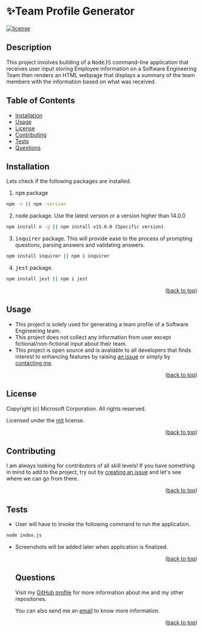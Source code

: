 # ✨Team Profile Generator

[![license](https://img.shields.io/static/v1?label=license&message=mit&color=red)](https://choosealicense.com/licenses/mit)

## Description

This project involves building of a <kbd>NodeJS</kbd> command-line application that receives user input storing Employee information on a Software Engineering Team then renders an HTML webpage that displays a summary of the team members with the information based on what was received.

## Table of Contents

-   [Installation](#installation)
-   [Usage](#usage)
-   [License](#license)
-   [Contributing](#contributing)
-   [Tests](#tests)
-   [Questions](#questions)

## Installation

Lets check if the following packages are installed.

1. <kbd>npm</kbd> package

```bash
npm -v || npm -version
```

2. <kbd>node</kbd> package. Use the latest version or a version higher than 14.0.0

```bash
npm install n -g || npm install v15.0.0 (Specific version)
```

3. <kbd>inquirer</kbd> package. This will provide ease to the process of prompting questions, parsing answers and validating answers.

```bash
npm install inquirer || npm i inquirer
```

4. <kbd>jest</kbd> package.

```bash
npm install jest || npm i jest
```

  <p align="right">(<a href="#top">back to top</a>)</p>

## Usage

-   This project is solely used for generating a team profile of a Software Engineering team.
-   This project does not collect any information from user except fictional/non-fictional input about their team.
-   This project is open source and is available to all developers that finds interest to enhancing features by raising [an issue](https://github.com/mckinleyvj/team-profile-generator/issues) or simply by [contacting me](#questions).

  <p align="right">(<a href="#top">back to top</a>)</p>

## License

Copyright (c) Microsoft Corporation. All rights reserved.

Licensed under the [mit](LICENSE) license.

  <p align="right">(<a href="#top">back to top</a>)</p>
  
  ## Contributing
  I am always looking for contributors of all skill levels! If you have something in mind to add to the project, try out by [creating an issue](https://github.com/mckinleyvj/team-profile-generator/issues) and let's see where we can go from there.
  
  <p align="right">(<a href="#top">back to top</a>)</p>

## Tests

-   User will have to invoke the following command to run the application.

```bash
node index.js
```

-   Screenshots will be added later when application is finalized.

    <p align="right">(<a href="#top">back to top</a>)</p>

    ## Questions

    Visit my [GitHub profile](https://github.com/mckinleyvj) for more information about me and my other repositories.

    You can also send me an <a href="mailto:mckinleyvj@gmail.com?">email</a> to know more information.

    <p align="right">(<a href="#top">back to top</a>)</p>
